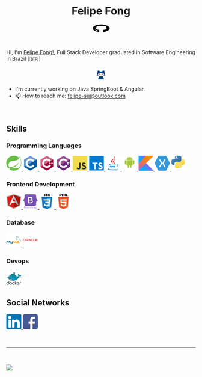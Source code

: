 <p align="center"> <h1 align="center"> Felipe Fong </h1> </p>
<p align="center">
<a href="https://github.com/fefong" target="_blank"><img align="center" src="./icons/github.svg" alt="Felipe Fong" height="20" width="45" height="45" /></a>
</p>

<br />

Hi, I'm [Felipe Fong!](https://www.linkedin.com/in/felipesu/), Full Stack Developer graduated in Software Engineering in Brazil [🇧🇷]

<p align="center">
<img src="icons/mona-whisper.gif" alt="c" width="32" height="32"/>
</p>

- I'm currently working on Java SpringBoot & Angular.
- 📫 How to reach me: felipe-su@outlook.com

<br />

## Skills

### Programming Languages
<p align="left">
<a href="#" target="_blank"> <img src="icons/springio-icon.svg" alt="spring" width="40" height="40"/> </a> <a href="#" target="_blank"> <img src="icons/c-original.svg" alt="c" width="40" height="40"/> </a> <a href="#" target="_blank"> <img src="icons/cplusplus-original.svg" alt="cplusplus" width="40" height="40"/> </a> <a href="#" target="_blank"> <img src="icons/csharp-original.svg" alt="csharp" width="40" height="40"/> </a> <a href="#" target="_blank"> <img src="icons/javascript-original.svg" alt="javascript" width="40" height="40"/> </a> <a href="#" target="_blank"> <img src="icons/typescript-original.svg" alt="typescript" width="40" height="40"/> </a> <a href="#" target="_blank"> <img src="icons/java-original.svg" alt="java" width="40" height="40"/> </a> <a href="#" target="_blank"> <img src="icons/android-original-wordmark.svg" alt="android" width="40" height="40"/> </a> <a href="#" target="_blank"> <img src="icons/kotlinlang-icon.svg" alt="kotlin" width="40" height="40"/> </a> <a href="#" target="_blank"> <img src="icons/xamarin.svg" alt="xamarin" width="40" height="40"/> </a>  <a href="#" target="_blank"> <img src="icons/python.svg" alt="python" width="40" height="40"/> </a> 
</p>

### Frontend Development
<p align="left">
<a href="#" target="_blank"> <img src="./icons/angular.svg" alt="angularjs" width="40" height="40"/> </a> <a href="#" target="_blank"> <img src="https://raw.githubusercontent.com/devicons/devicon/master/icons/bootstrap/bootstrap-plain-wordmark.svg" alt="bootstrap" width="40" height="40"/> </a> <a href="#" target="_blank"> <img src="https://raw.githubusercontent.com/devicons/devicon/master/icons/css3/css3-original-wordmark.svg" alt="css3" width="40" height="40"/> </a> <a href="#" target="_blank"> <img src="https://raw.githubusercontent.com/devicons/devicon/master/icons/html5/html5-original-wordmark.svg" alt="html5" width="40" height="40"/> </a> 
</p>

### Database
<p align="left">
<a href="#" target="_blank"> <img src="https://raw.githubusercontent.com/devicons/devicon/master/icons/mysql/mysql-original-wordmark.svg" alt="mysql" width="40" height="40"/> </a> <a href="#" target="_blank"> <img src="https://raw.githubusercontent.com/devicons/devicon/master/icons/oracle/oracle-original.svg" alt="oracle" width="40" height="40"/> </a> 
</p>

### Devops
<p align="left">
<a href="#" target="_blank"> <img src="https://raw.githubusercontent.com/devicons/devicon/master/icons/docker/docker-original-wordmark.svg" alt="docker" width="40" height="40"/> </a> 
</p>

</p>

## Social Networks

<p align="left">
<a href="https://www.linkedin.com/in/felipesu/">
  <img alt="Felipe - Linkedin" width="40" height="40" src="./icons/linkedin.svg" />
</a> <a href="https://www.facebook.com/feeh.fat">
  <img alt="Felipe - Facebook" width="40" height="40" src="./icons/facebook.svg" />
</a>
</p>

<br />
<hr />

<br />

![](https://visitor-badge.glitch.me/badge?page_id=felipe.fong)

